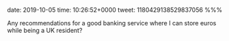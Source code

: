 date: 2019-10-05
time: 10:26:52+0000
tweet: 1180429138529837056
%%%

Any recommendations for a good banking service where I can store euros while being a UK resident?
